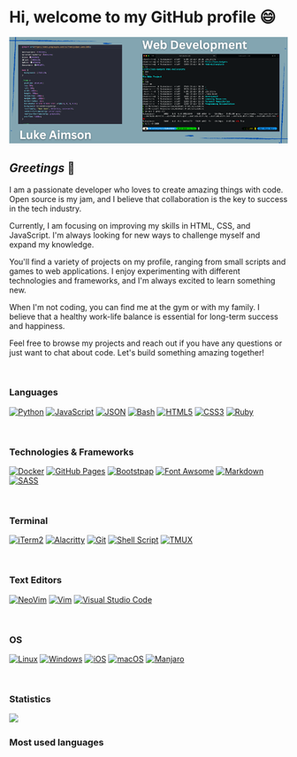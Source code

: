# Hi, welcome to my GitHub profile 😄

![A header image showing code](/images/CORPORATE%20WEBSITES.png)

## _Greetings_ 👋

I am a passionate developer who loves to create amazing things with code. Open source is my jam, and I believe that collaboration is the key to success in the tech industry.

Currently, I am focusing on improving my skills in HTML, CSS, and JavaScript. I'm always looking for new ways to challenge myself and expand my knowledge.

You'll find a variety of projects on my profile, ranging from small scripts and games to web applications. I enjoy experimenting with different technologies and frameworks, and I'm always excited to learn something new.

When I'm not coding, you can find me at the gym or with my family. I believe that a healthy work-life balance is essential for long-term success and happiness.

Feel free to browse my projects and reach out if you have any questions or just want to chat about code. Let's build something amazing together!

&ensp;

### Languages

[![Python](https://img.shields.io/badge/python-black?style=for-the-badge&logo=python&logoColor=4da6ff)](https://www.python.org/)
[![JavaScript](https://img.shields.io/badge/javascript-black?style=for-the-badge&logo=javascript)](https://www.javascript.com/)
[![JSON](https://img.shields.io/badge/{json}-black?style=for-the-badge&logo=json&logoColor=lightgray)](https://www.json.org/json-en.html)
[![Bash](https://img.shields.io/badge/bash-black?style=for-the-badge&logo=gnu-bash)](https://www.gnu.org/software/bash/)
[![HTML5](https://img.shields.io/badge/html5-black?style=for-the-badge&logo=html5&logoColor=ff5050)](https://developer.mozilla.org/en-US/docs/Web/HTML)
[![CSS3](https://img.shields.io/badge/css3-black?style=for-the-badge&logo=css3&logoColor=blue)](https://developer.mozilla.org/en-US/docs/Web/CSS)
[![Ruby](https://img.shields.io/badge/Ruby-black?style=for-the-badge&logo=ruby&logoColor=ff1a1a)](https://www.ruby-lang.org/en/)

&ensp;

### Technologies & Frameworks

[![Docker](https://img.shields.io/badge/docker-black?style=for-the-badge&logo=docker)](https://www.docker.com/)
[![GitHub Pages](https://img.shields.io/badge/GitHub%20Pages-black?style=for-the-badge&logo=GitHub&logoColor=white)](https://pages.github.com/)
[![Bootstpap](https://img.shields.io/badge/Bootstrap-black?style=for-the-badge&logo=bootstrap)](https://getbootstrap.com/)
[![Font Awsome](https://img.shields.io/badge/Font_Awesome-black?style=for-the-badge&logo=fontawesome)](https://fontawesome.com/)
[![Markdown](https://img.shields.io/badge/Markdown-black?style=for-the-badge&logo=markdown)](https://www.markdownguide.org/)
[![SASS](https://img.shields.io/badge/Sass-black?style=for-the-badge&logo=sass)](https://sass-lang.com/)

&ensp;

### Terminal   

[![iTerm2](https://img.shields.io/badge/iTerm2-black?style=for-the-badge&logo=iterm2&logoColor=33cc33)](https://iterm2.com/index.html)
[![Alacritty](https://img.shields.io/badge/alacritty-black?style=for-the-badge&logo=alacritty&logoColor=orange)](https://alacritty.org/)
[![Git](https://img.shields.io/badge/GIT-black?style=for-the-badge&logo=git&logoColor=)](https://git-scm.com/)
[![Shell Script](https://img.shields.io/badge/Shell_Script-black?style=for-the-badge&logo=gnu-bash&logoColor=lightgray)](https://en.wikipedia.org/wiki/Shell_script)
[![TMUX](https://img.shields.io/badge/tmux-black?style=for-the-badge&logo=tmux&logoColor=lime)]()

&ensp;

### Text Editors
[![NeoVim](https://img.shields.io/badge/NeoVim-black?&style=for-the-badge&logo=neovim&logoColor=00665c)]()
[![Vim](https://img.shields.io/badge/VIM-black?&style=for-the-badge&logo=vim&logoColor=339e61)]()
[![Visual Studio Code](https://img.shields.io/badge/VSCode-black?style=for-the-badge&logo=visual%20studio%20code&logoColor=0033FF)]()

&ensp;

### OS

[![Linux](https://img.shields.io/badge/linux-black?style=for-the-badge&logo=Linux)](https://www.linux.org/)
[![Windows](https://img.shields.io/badge/Windows-black?style=for-the-badge&logo=Windows&logoColor=00ffff)](https://www.microsoft.com/en-gb/windows)
[![iOS](https://img.shields.io/badge/iOS-000000?style=for-the-badge&logo=ios&logoColor=66d9ff)]()
[![macOS](https://img.shields.io/badge/mac%20os-000000?style=for-the-badge&logo=apple&logoColor=C0C0C0)]()
[![Manjaro](https://img.shields.io/badge/manjaro-black?style=for-the-badge&logo=manjaro)]()

&ensp;

### Statistics  
<div align="left">
  <img src="https://github-profile-summary-cards.vercel.app/api/cards/profile-details?username=LukeAims&theme=react" width="40=%" /> 
&nbsp;
</div>

### Most used languages 
<div align=”right”
  <img src="https://github-readme-stats.vercel.app/api/top-langs/?username=LukeAims&theme=react&layout=compact&langs_count=8&size_weight=0.5&count_weight=0.5" width="40%" />
&nbsp;
</div>

